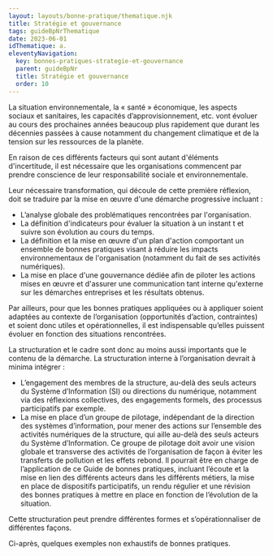 ```yaml
---
layout: layouts/bonne-pratique/thematique.njk
title: Stratégie et gouvernance
tags: guideBpNrThematique
date: 2023-06-01
idThematique: a.
eleventyNavigation:
  key: bonnes-pratiques-strategie-et-gouvernance
  parent: guideBpNr
  title: Stratégie et gouvernance
  order: 10
---
```


La situation environnementale, la « santé » économique, les aspects sociaux et sanitaires, les capacités d’approvisionnement, etc. vont évoluer au cours des prochaines années beaucoup plus rapidement que durant les décennies passées à cause notamment du changement climatique et de la tension sur les ressources de la planète. 

En raison de ces différents facteurs qui sont autant d'éléments d'incertitude, il est nécessaire que les organisations commencent par prendre conscience de leur responsabilité sociale et environnementale. 

Leur nécessaire transformation, qui découle de cette première réflexion, doit se traduire par la mise en œuvre d'une démarche progressive incluant :
*	L’analyse globale des problématiques rencontrées par l'organisation.
* La définition d'indicateurs pour évaluer la situation à un instant t et suivre son évolution au cours du temps.
* La définition et la mise en œuvre d'un plan d'action comportant un ensemble de bonnes pratiques visant à réduire les impacts environnementaux de l'organisation (notamment du fait de ses activités numériques).
* La mise en place d'une gouvernance dédiée afin de piloter les actions mises en œuvre et d'assurer une communication tant interne qu'externe sur les démarches entreprises et les résultats obtenus.

Par ailleurs, pour que les bonnes pratiques appliquées ou à appliquer soient adaptées au contexte de l’organisation (opportunités d’action, contraintes) et soient donc utiles et opérationnelles, il est indispensable qu’elles puissent évoluer en fonction des situations rencontrées. 

La structuration et le cadre sont donc au moins aussi importants que le contenu de la démarche. La structuration interne à l’organisation devrait à minima intégrer :

- L’engagement des membres de la structure, au-delà des seuls acteurs du Système d’Information (SI) ou directions du numérique, notamment via des réflexions collectives, des engagements formels, des processus participatifs par exemple.
- La mise en place d’un groupe de pilotage, indépendant de la direction des systèmes d’information, pour mener des actions sur l’ensemble des activités numériques de la structure, qui aille au-delà des seuls acteurs du Système d’Information. Ce groupe de pilotage doit avoir une vision globale et transverse des activités de l’organisation de façon à éviter les transferts de pollution et les effets rebond. Il pourrait être en charge de l’application de ce Guide de bonnes pratiques, incluant l’écoute et la mise en lien des différents acteurs dans les différents métiers, la mise en place de dispositifs participatifs, un rendu régulier et une révision des bonnes pratiques à mettre en place en fonction de l’évolution de la situation.

Cette structuration peut prendre différentes formes et s’opérationnaliser de différentes façons.

Ci-après, quelques exemples non exhaustifs de bonnes pratiques.
